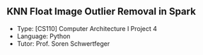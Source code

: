## KNN Float Image Outlier Removal in Spark
- Type: [CS110] Computer Architecture I Project 4
- Language: Python
- Tutor: Prof. Soren Schwertfeger
